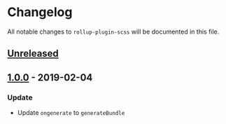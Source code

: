 # Changelog

All notable changes to `rollup-plugin-scss` will be documented in this file.

## [Unreleased]

## [1.0.0] - 2019-02-04
### Update
- Update `ongenerate` to `generateBundle`

[Unreleased]: https://github.com/thgh/rollup-plugin-scss/compare/v1.0.0...HEAD
[1.0.0]: https://github.com/thgh/rollup-plugin-scss/compare/v0.0.1...v1.0.0
[0.0.1]: https://github.com/thgh/rollup-plugin-scss/releases
